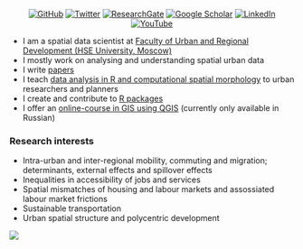 <p align="center">
	<a href="https://github.com/e-kotov"><img src="https://img.shields.io/github/followers/e-kotov.svg?label=GitHub&style=for-the-badge&color=red" alt="GitHub"></a>
  <a href="https://twitter.com/EgorKotov"><img src="https://img.shields.io/badge/-Twitter-555555?style=for-the-badge&logo=twitter&logoColor=white" alt="Twitter"></a>
  <a href="https://www.researchgate.net/profile/Egor_Kotov"><img src="https://img.shields.io/badge/-ResearchGate-555555?style=for-the-badge&logo=researchgate&logoColor=white" alt="ResearchGate"></a>
  <a href="https://scholar.google.ru/citations?user=lZ2AXMAAAAAJ&hl=en"><img src="https://img.shields.io/badge/-Google Scholar-555555?style=for-the-badge&logo=google-scholar&logoColor=white" alt="Google Scholar"></a>
    <a href="https://www.linkedin.com/in/egorkotov/"><img src="https://img.shields.io/badge/LinkedIn-blue?style=for-the-badge&logo=linkedin&logoColor=grey" alt="LinkedIn"></a>
  <a href="http://youtube.com/c/EgorKotov"><img src="https://img.shields.io/badge/-YouTube-555555?style=for-the-badge&logo=youtube&logoColor=white" alt="YouTube"></a>	
</p>

- I am a spatial data scientist at [Faculty of Urban and Regional Development (HSE University, Moscow)](https://gorod.hse.ru/en/) 
- I mostly work on analysing and understanding spatial urban data
- I write [papers](https://www.hse.ru/en/staff/ekotov#sci)
- I teach [data analysis in R and computational spatial morphology](https://www.hse.ru/en/staff/ekotov#teaching) to urban researchers and planners
- I create and contribute to [R packages](https://github.com/e-kotov?tab=repositories&q=&type=&language=r&sort=)
- I offer an [online-course in GIS using QGIS](https://www-hse-ru.translate.goog/edu/dpo/464952308?_x_tr_sl=ru&_x_tr_tl=en&_x_tr_hl=en-US&_x_tr_pto=wapp) (currently only available in Russian)

### Research interests

- Intra-urban and inter-regional mobility, commuting and migration; determinants, external effects and spillover effects
- Inequalities in accessibility of jobs and services
- Spatial mismatches of housing and labour markets and assossiated labour market frictions
- Sustainable transportation
- Urban spatial structure and polycentric development


<img src="https://api.segment.io/v1/pixel/track?data=ewogICJ3cml0ZUtleSI6ICJsRDJyWm9Idk1PYzlTeHU3dkdXaDlNRGJCQjdwNndxdiIsCiAgInVzZXJJZCI6ICJ1c2VyXzEyMyIsCiAgImV2ZW50IjogIkVtYWlsIE9wZW5lZCIsCiAgInByb3BlcnRpZXMiOiB7CiAgICAic3ViamVjdCI6ICJUaGUgRWxlY3RyaWMgRGFpbHkiLAogICAgImVtYWlsIjogImphbmUua2ltQGV4YW1wbGUuY29tIgogIH0KfQ==">

